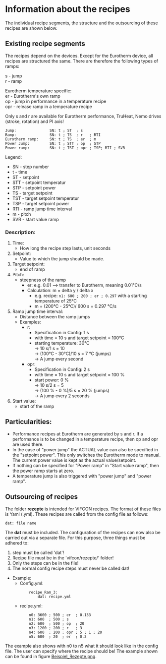 # Information about the recipes

The individual recipe segments, the structure and the outsourcing of these recipes are shown below.

## Existing recipe segments

The recipes depend on the devices. Except for the Eurotherm device, all recipes are structured the same. There are therefore the following types of ramps:

s 	- jump  
r 	- ramp

Eurotherm temperature specific:    
er 	- Eurotherm's own ramp  
op 	- jump in performance in a temperature recipe  
opr - release ramp in a temperature recipe  

Only s and r are available for Eurotherm performance, TruHeat, Nemo drives (stroke, rotation) and PI axis!

```
Jump: 			    SN: t ; ST  ; s
Ramp: 			    SN: t ; TS  ; r   ; RTI
Eurotherm ramp: 	SN: t ; TS  ; er  ; m
Power Jump: 		SN: t ; STT ; op  ; STP
Power ramp: 		SN: t ; TST ; opr ; TSP; RTI ; SVR
```
Legend:
- SN - step number
- t - time
- ST - setpoint
- STT - setpoint temperatur
- STP - setpoint power
- TS - target setpoint
- TST - target setpoint temperatur
- TSP - target setpoint power
- RTI - ramp jump time interval
- m - pitch
- SVR - start value ramp

### Description:
1. Time: 			
    - How long the recipe step lasts, unit seconds
2.  Setpoint: 			
    - Value to which the jump should be made.
3.  Target setpoint: 		
    - end of ramp
4. Pitch: 			
    - steepness of the ramp
	    - er: e.g. 0.01 --> transfer to Eurotherm, meaning 0.01°C/s
        - Calculation: m = delta y / delta x
            - e.g. recipe: `n1: 600 ; 200 ; er ; 0.297` with a starting temperature of 25°C
            - m = (200°C - 25°C)/ 600 s = 0.297 °C/s
5. Ramp jump time interval: 	
    - Distance between the ramp jumps
    - Examples:
	    - r:   
            - Specification in Config: 1 s 
            - with time = 10 s and target setpoint = 100°C 
            - starting temperature: 30°C   
            -> 10 s/1 s = 10   
            -> (100°C - 30°C)/10 s = 7 °C (jumps)   
            -> A jump every second
	    - opr: 
            - Specification in Config: 2 s 
            - with time = 10 s and target setpoint = 100 %
            - start power: 0 %    
            -> 10 s/2 s = 5     
            -> (100 % -  0 %)/5 s  = 20 % (jumps)    
            -> A jump every 2 seconds
6. Start value: 			
    - start of the ramp

## Particularities:
- Performance recipes at Eurotherm are generated by s and r. If a performance is to be changed in a temperature recipe, then op and opr are used there.
- In the case of "power jump" the ACTUAL value can also be specified in the "setpoint power". This only switches the Eurotherm mode to manual. The current power value is kept as the actual value/setpoint.
- If nothing can be specified for "Power ramp" in "Start value ramp", then the power ramp starts at zero.
- A temperature jump is also triggered with "power jump" and "power ramp".

## Outsourcing of recipes

The folder **rezepte** is intended for VIFCON recipes. The format of these files is Yaml (.yml).
These recipes are called from the config file as follows:

```
dat: file name
```

The **dat** must be included. The configuration of the recipes can now also be carried out via a separate file. For this purpose, three things must be adhered to:
1. step must be called 'dat'!
2. Recipe file must be in the 'vifcon/rezepte/' folder!
3. Only the steps can be in the file!
4. The normal config recipe steps must never be called dat!

- Example:
	 - Config.yml:
        ```
            recipe_Ram_3:
         	    dat: recipe.yml
        ```
    - recipe.yml:
        ```
            n0: 3600 ; 500 ; er  ; 0.133
            n1: 600  ; 500 ; s
            n2: 600  ; 500 ; op  ; 20
            n3: 1200 ; 200 ; r   ; 3
            n4: 600  ; 200 ; opr ; 5 ; 1 ; 20
            n5: 600  ; 20  ; er  ; 0.3
        ```

The example also shows with n0 to n5 what it should look like in the config file. The user can specify where the recipe should be! The example shown can be found in figure [Beispiel_Rezepte.png](../Bilder/Beispiel_Rezepte.png).